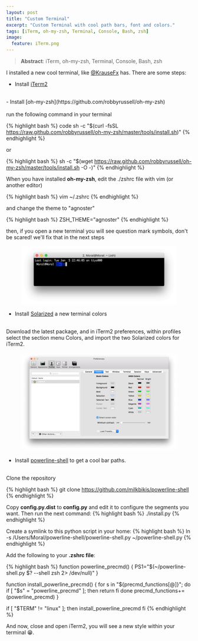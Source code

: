 ```yaml
---
layout: post
title: "Custom Terminal"
excerpt: "Custom Terminal with cool path bars, font and colors."
tags: [iTerm, oh-my-zsh, Terminal, Console, Bash, zsh]
image:
  feature: iTerm.png
---
```


> **Abstract**: iTerm, oh-my-zsh, Terminal, Console, Bash, zsh

I installed a new cool terminal, like [@KrauseFx](https://twitter.com/KrauseFx) has. There are some steps:

- Install [iTerm2](https://iterm2.com)
<br/>
- Install [oh-my-zsh](https://github.com/robbyrussell/oh-my-zsh)
<br/>
<br/>
run the following command in your terminal

{% highlight bash %}
code sh -c "$(curl -fsSL https://raw.github.com/robbyrussell/oh-my-zsh/master/tools/install.sh)"
{% endhighlight %}

or

{% highlight bash %}
sh -c "$(wget https://raw.github.com/robbyrussell/oh-my-zsh/master/tools/install.sh -O -)"
{% endhighlight %}

When you have installed **oh-my-zsh**, edit the ./zshrc file with vim (or another editor)

{% highlight bash %}
vim ~/.zshrc
{% endhighlight %}

and change the theme to "agnoster"

{% highlight bash %}
ZSH_THEME="agnoster"
{% endhighlight %}

then, if you open a new terminal you will see question mark symbols, don't be scared! we'll fix that in the next steps

<figure>
    <a href="/images/MVC-2.png"><img src="/images/iTerm-1.png"></a>
</figure>

- Install [Solarized](http://ethanschoonover.com/solarized) a new terminal colors
<br/>
Download the latest package, and in iTerm2 preferences, within profiles select the section menu Colors, and import the two Solarized colors for iTerm2.

<figure>
    <a href="/images/MVC-2.png"><img src="/images/iTerm-2.png"></a>
</figure>

- Install [powerline-shell](https://github.com/milkbikis/powerline-shell) to get a cool bar paths.
<br/>
Clone the repository

{% highlight bash %}
git clone https://github.com/milkbikis/powerline-shell
{% endhighlight %}

Copy **config.py.dist** to **config.py** and edit it to configure the segments you want. Then run the next command:
{% highlight bash %}
./install.py
{% endhighlight %}

Create a symlink to this python script in your home:
{% highlight bash %}
ln -s /Users/Moral/powerline-shell/powerline-shell.py ~/powerline-shell.py
{% endhighlight %}

Add the following to your **.zshrc file**:

{% highlight bash %}
function powerline_precmd() {
    PS1="$(~/powerline-shell.py $? --shell zsh 2> /dev/null)"
}

function install_powerline_precmd() {
  for s in "${precmd_functions[@]}"; do
    if [ "$s" = "powerline_precmd" ]; then
      return
    fi
  done
  precmd_functions+=(powerline_precmd)
}

if [ "$TERM" != "linux" ]; then
    install_powerline_precmd
fi
{% endhighlight %}

And now, close and open iTerm2, you will see a new style within your terminal 😁.
